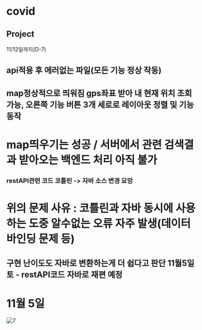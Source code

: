 # covid
## Project
11/12일까지(D-7)
## api적용 후 에러없는 파일(모든 기능 정상 작동)
## map정상적으로 띄워짐 gps좌표 받아 내 현재 위치 조회가능, 오른쪽 기능 버튼 3개 세로로 레이아웃 정렬 및 기능 동작
# map띄우기는 성공 / 서버에서 관련 검색결과 받아오는 백엔드 처리 아직 불가
### restAPI관련 코드 코틀린 -> 자바 소스 변경 요망 
# 위의 문제 사유 : 코틀린과 자바 동시에 사용하는 도중 알수없는 오류 자주 발생(데이터 바인딩 문제 등)
## 구현 난이도도 자바로 변환하는게 더 쉽다고 판단 11월5일 토 - restAPI코드 자바로 재편 예정
# 11월 5일 
![7](https://user-images.githubusercontent.com/50972003/200030524-8c389445-6b0c-4610-b950-4de28b3e64d4.jpg)
